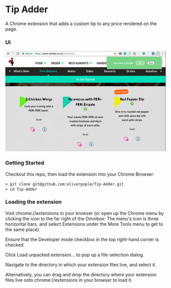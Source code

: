 # Tip Adder
A Chrome extension that adds a custom tip to any price rendered on the page.

### UI
![Screenshot](nandos_screenshot.png)


### Getting Started
Checkout this repo, then load the extension into your Chrome Browser.

```
> git clone git@github.com:oliverpople/Tip-Adder.git
> cd Tip-Adder
```

### Loading the extension 

Visit chrome://extensions in your browser (or open up the Chrome menu by clicking the icon to the far right of the Omnibox:  The menu's icon is three horizontal bars. and select Extensions under the More Tools menu to get to the same place).

Ensure that the Developer mode checkbox in the top right-hand corner is checked.

Click Load unpacked extension… to pop up a file-selection dialog.

Navigate to the directory in which your extension files live, and select it.

Alternatively, you can drag and drop the directory where your extension files live onto chrome://extensions in your browser to load it.

